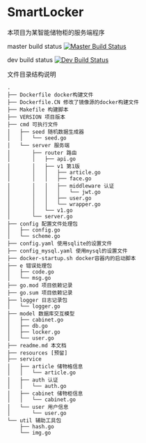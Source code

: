 # SmartLocker

本项目为某智能储物柜的服务端程序

master build status [![Master Build Status](https://travis-ci.org/panpaul/SmartLocker.svg?branch=master)](https://travis-ci.org/panpaul/SmartLocker)

dev build status [![Dev Build Status](https://travis-ci.org/panpaul/SmartLocker.svg?branch=dev)](https://travis-ci.org/panpaul/SmartLocker)

文件目录结构说明

```
.
├── Dockerfile docker构建文件
├── Dockerfile.CN 修改了镜像源的docker构建文件
├── Makefile 构建脚本
├── VERSION 项目版本
├── cmd 可执行文件
│   ├── seed 随机数据生成器
│   │   └── seed.go
│   └── server 服务端
│       ├── router 路由
│       │   ├── api.go
│       │   ├── v1 第1版
│       │   │   ├── article.go
│       │   │   ├── face.go
│       │   │   ├── middleware 认证
│       │   │   │   └── jwt.go
│       │   │   ├── user.go
│       │   │   └── wrapper.go
│       │   └── v1.go
│       └── server.go
├── config 配置文件处理包
│   ├── config.go
│   └── scheme.go
├── config.yaml 使用sqlite的设置文件
├── config_mysql.yaml 使用mysql的设置文件
├── docker-startup.sh docker容器内的启动脚本
├── e 错误处理包
│   ├── code.go
│   └── msg.go
├── go.mod 项目依赖记录
├── go.sum 项目依赖记录
├── logger 日志记录包
│   └── logger.go
├── model 数据库交互模型
│   ├── cabinet.go
│   ├── db.go
│   ├── locker.go
│   └── user.go
├── readme.md 本文档
├── resources [预留]
├── service
│   ├── article 储物格信息
│   │   └── article.go
│   ├── auth 认证
│   │   └── auth.go
│   ├── cabinet 储物柜信息
│   │   └── cabinet.go
│   └── user 用户信息
│       └── user.go
└── util 辅助工具包
    ├── hash.go
    └── img.go

```

